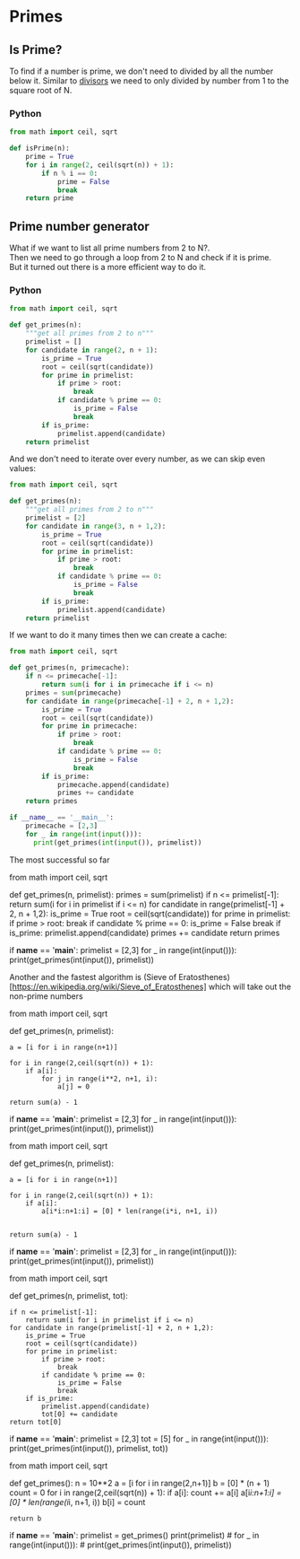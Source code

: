 # Primes

## Is Prime?

To find if a number is prime, we don't need to divided by all the number below it. Similar to [divisors](divisors.md) we need to only divided by number from 1 to the square root of N.  

### Python

```python
from math import ceil, sqrt

def isPrime(n):
    prime = True
    for i in range(2, ceil(sqrt(n)) + 1):
        if n % i == 0:
            prime = False
            break
    return prime
```


## Prime number generator

What if we want to list all prime numbers from 2 to N?.  
Then we need to go through a loop from 2 to N and check if it is prime.  
But it turned out there is a more efficient way to do it.  


### Python

```python
from math import ceil, sqrt

def get_primes(n):
    """get all primes from 2 to n"""
    primelist = []
    for candidate in range(2, n + 1):
        is_prime = True
        root = ceil(sqrt(candidate))
        for prime in primelist:
            if prime > root:
                break
            if candidate % prime == 0:
                is_prime = False
                break
        if is_prime:
            primelist.append(candidate)
    return primelist
```
And we don't need to iterate over every number, as we can skip even values:  


```python
from math import ceil, sqrt

def get_primes(n):
    """get all primes from 2 to n"""
    primelist = [2]
    for candidate in range(3, n + 1,2):
        is_prime = True
        root = ceil(sqrt(candidate))
        for prime in primelist:
            if prime > root:
                break
            if candidate % prime == 0:
                is_prime = False
                break
        if is_prime:
            primelist.append(candidate)
    return primelist
```

If we want to do it many times then we can create a cache:  

```python
from math import ceil, sqrt

def get_primes(n, primecache):
    if n <= primecache[-1]:
        return sum(i for i in primecache if i <= n)
    primes = sum(primecache)
    for candidate in range(primecache[-1] + 2, n + 1,2):
        is_prime = True
        root = ceil(sqrt(candidate))
        for prime in primecache:
            if prime > root:
                break
            if candidate % prime == 0:
                is_prime = False
                break
        if is_prime:
            primecache.append(candidate)
            primes += candidate
    return primes

if __name__ == '__main__':
    primecache = [2,3]
    for _ in range(int(input())):
      print(get_primes(int(input()), primelist))
```

The most successful so far

 from math import ceil, sqrt

def get_primes(n, primelist):
    primes = sum(primelist)
    if n <= primelist[-1]:
        return sum(i for i in primelist if i <= n)
    for candidate in range(primelist[-1] + 2, n + 1,2):
        is_prime = True
        root = ceil(sqrt(candidate))
        for prime in primelist:
            if prime > root:
                break
            if candidate % prime == 0:
                is_prime = False
                break
        if is_prime:
            primelist.append(candidate)
            primes += candidate
    return primes

if __name__ == '__main__':
    primelist = [2,3]
    for _ in range(int(input())):
      print(get_primes(int(input()), primelist))



Another and the fastest algorithm is (Sieve of Eratosthenes)[https://en.wikipedia.org/wiki/Sieve_of_Eratosthenes] which will take out the non-prime numbers

from math import ceil, sqrt

def get_primes(n, primelist):

    a = [i for i in range(n+1)]

    for i in range(2,ceil(sqrt(n)) + 1):
        if a[i]:
            for j in range(i**2, n+1, i):
                a[j] = 0

    return sum(a) - 1

if __name__ == '__main__':
    primelist = [2,3]
    for _ in range(int(input())):
      print(get_primes(int(input()), primelist))


from math import ceil, sqrt

def get_primes(n, primelist):

    a = [i for i in range(n+1)]

    for i in range(2,ceil(sqrt(n)) + 1):
        if a[i]:
            a[i*i:n+1:i] = [0] * len(range(i*i, n+1, i))
            

    return sum(a) - 1

if __name__ == '__main__':
    primelist = [2,3]
    for _ in range(int(input())):
      print(get_primes(int(input()), primelist))







from math import ceil, sqrt

def get_primes(n, primelist, tot):
    
    if n <= primelist[-1]:
        return sum(i for i in primelist if i <= n)
    for candidate in range(primelist[-1] + 2, n + 1,2):
        is_prime = True
        root = ceil(sqrt(candidate))
        for prime in primelist:
            if prime > root:
                break
            if candidate % prime == 0:
                is_prime = False
                break
        if is_prime:
            primelist.append(candidate)
            tot[0] += candidate
    return tot[0]

if __name__ == '__main__':
    primelist = [2,3]
    tot = [5]
    for _ in range(int(input())):
      print(get_primes(int(input()), primelist, tot))







from math import ceil, sqrt

def get_primes():
    n = 10**2
    a = [i for i in range(2,n+1)]
    b = [0] * (n + 1)
    count = 0
    for i in range(2,ceil(sqrt(n)) + 1):
        if a[i]:
            count += a[i]
            a[i*i:n+1:i] = [0] * len(range(i*i, n+1, i))
        b[i] = count
            

    return b

if __name__ == '__main__':
    primelist = get_primes()
    print(primelist)
    # for _ in range(int(input())):
    #     print(get_primes(int(input()), primelist))





